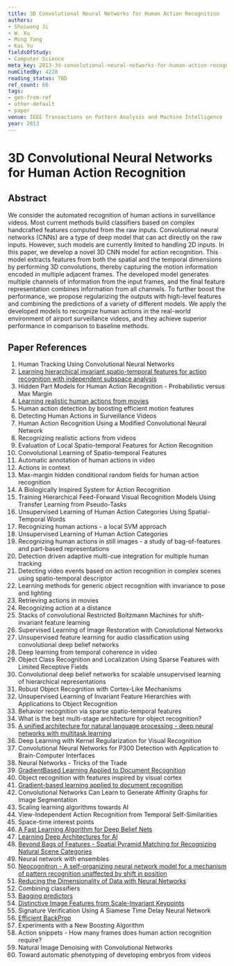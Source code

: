 ```yaml
---
title: 3D Convolutional Neural Networks for Human Action Recognition
authors:
- Shuiwang Ji
- W. Xu
- Ming Yang
- Kai Yu
fieldsOfStudy:
- Computer Science
meta_key: 2013-3d-convolutional-neural-networks-for-human-action-recognition
numCitedBy: 4228
reading_status: TBD
ref_count: 66
tags:
- gen-from-ref
- other-default
- paper
venue: IEEE Transactions on Pattern Analysis and Machine Intelligence
year: 2013
---
```


# 3D Convolutional Neural Networks for Human Action Recognition

## Abstract

We consider the automated recognition of human actions in surveillance videos. Most current methods build classifiers based on complex handcrafted features computed from the raw inputs. Convolutional neural networks (CNNs) are a type of deep model that can act directly on the raw inputs. However, such models are currently limited to handling 2D inputs. In this paper, we develop a novel 3D CNN model for action recognition. This model extracts features from both the spatial and the temporal dimensions by performing 3D convolutions, thereby capturing the motion information encoded in multiple adjacent frames. The developed model generates multiple channels of information from the input frames, and the final feature representation combines information from all channels. To further boost the performance, we propose regularizing the outputs with high-level features and combining the predictions of a variety of different models. We apply the developed models to recognize human actions in the real-world environment of airport surveillance videos, and they achieve superior performance in comparison to baseline methods.

## Paper References

1. Human Tracking Using Convolutional Neural Networks
2. [Learning hierarchical invariant spatio-temporal features for action recognition with independent subspace analysis](2011-learning-hierarchical-invariant-spatio-temporal-features-for-action-recognition-with-independent-subspace-analysis)
3. Hidden Part Models for Human Action Recognition - Probabilistic versus Max Margin
4. [Learning realistic human actions from movies](2008-learning-realistic-human-actions-from-movies)
5. Human action detection by boosting efficient motion features
6. Detecting Human Actions in Surveillance Videos
7. Human Action Recognition Using a Modified Convolutional Neural Network
8. Recognizing realistic actions from videos
9. Evaluation of Local Spatio-temporal Features for Action Recognition
10. Convolutional Learning of Spatio-temporal Features
11. Automatic annotation of human actions in video
12. Actions in context
13. Max-margin hidden conditional random fields for human action recognition
14. A Biologically Inspired System for Action Recognition
15. Training Hierarchical Feed-Forward Visual Recognition Models Using Transfer Learning from Pseudo-Tasks
16. Unsupervised Learning of Human Action Categories Using Spatial-Temporal Words
17. Recognizing human actions - a local SVM approach
18. Unsupervised Learning of Human Action Categories
19. Recognizing human actions in still images - a study of bag-of-features and part-based representations
20. Detection driven adaptive multi-cue integration for multiple human tracking
21. Detecting video events based on action recognition in complex scenes using spatio-temporal descriptor
22. Learning methods for generic object recognition with invariance to pose and lighting
23. Retrieving actions in movies
24. Recognizing action at a distance
25. Stacks of convolutional Restricted Boltzmann Machines for shift-invariant feature learning
26. Supervised Learning of Image Restoration with Convolutional Networks
27. Unsupervised feature learning for audio classification using convolutional deep belief networks
28. Deep learning from temporal coherence in video
29. Object Class Recognition and Localization Using Sparse Features with Limited Receptive Fields
30. Convolutional deep belief networks for scalable unsupervised learning of hierarchical representations
31. Robust Object Recognition with Cortex-Like Mechanisms
32. Unsupervised Learning of Invariant Feature Hierarchies with Applications to Object Recognition
33. Behavior recognition via sparse spatio-temporal features
34. What is the best multi-stage architecture for object recognition?
35. [A unified architecture for natural language processing - deep neural networks with multitask learning](2008-a-unified-architecture-for-natural-language-processing-deep-neural-networks-with-multitask-learning)
36. Deep Learning with Kernel Regularization for Visual Recognition
37. Convolutional Neural Networks for P300 Detection with Application to Brain-Computer Interfaces
38. Neural Networks - Tricks of the Trade
39. [GradientBased Learning Applied to Document Recognition](2001-gradientbased-learning-applied-to-document-recognition)
40. Object recognition with features inspired by visual cortex
41. [Gradient-based learning applied to document recognition](1998-gradient-based-learning-applied-to-document-recognition)
42. Convolutional Networks Can Learn to Generate Affinity Graphs for Image Segmentation
43. Scaling learning algorithms towards AI
44. View-Independent Action Recognition from Temporal Self-Similarities
45. Space-time interest points
46. [A Fast Learning Algorithm for Deep Belief Nets](2006-a-fast-learning-algorithm-for-deep-belief-nets)
47. [Learning Deep Architectures for AI](2007-learning-deep-architectures-for-ai)
48. [Beyond Bags of Features - Spatial Pyramid Matching for Recognizing Natural Scene Categories](2006-beyond-bags-of-features-spatial-pyramid-matching-for-recognizing-natural-scene-categories)
49. Neural network with ensembles
50. [Neocognitron - A self-organizing neural network model for a mechanism of pattern recognition unaffected by shift in position](2004-neocognitron-a-self-organizing-neural-network-model-for-a-mechanism-of-pattern-recognition-unaffected-by-shift-in-position)
51. [Reducing the Dimensionality of Data with Neural Networks](2006-reducing-the-dimensionality-of-data-with-neural-networks)
52. Combining classifiers
53. [Bagging predictors](2004-bagging-predictors)
54. [Distinctive Image Features from Scale-Invariant Keypoints](2004-distinctive-image-features-from-scale-invariant-keypoints)
55. Signature Verification Using A Siamese Time Delay Neural Network
56. [Efficient BackProp](2012-efficient-backprop)
57. Experiments with a New Boosting Algorithm
58. Action snippets - How many frames does human action recognition require?
59. Natural Image Denoising with Convolutional Networks
60. Toward automatic phenotyping of developing embryos from videos
